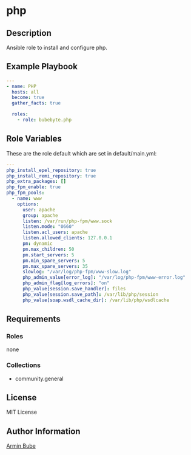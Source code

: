 # php

## Description
Ansible role to install and configure php.

## Example Playbook
```YAML
---
- name: PHP
  hosts: all
  become: true
  gather_facts: true

  roles:
    - role: bubebyte.php
```

## Role Variables
These are the role default which are set in default/main.yml:
```YAML
---
php_install_epel_repository: true
php_install_remi_repository: true
php_extra_packages: []
php_fpm_enable: true
php_fpm_pools:
  - name: www
    options:
      user: apache
      group: apache
      listen: /var/run/php-fpm/www.sock
      listen.mode: "0660"
      listen.acl_users: apache
      listen.allowed_clients: 127.0.0.1
      pm: dynamic
      pm.max_children: 50
      pm.start_servers: 5
      pm.min_spare_servers: 5
      pm.max_spare_servers: 35
      slowlog: "/var/log/php-fpm/www-slow.log"
      php_admin_value[error_log]: "/var/log/php-fpm/www-error.log"
      php_admin_flag[log_errors]: "on"
      php_value[session.save_handler]: files
      php_value[session.save_path]: /var/lib/php/session
      php_value[soap.wsdl_cache_dir]: /var/lib/php/wsdlcache
```

## Requirements

### Roles
none

### Collections
- community.general

## License
MIT License

## Author Information
[Armin Bube](https://bubebyte.de)

